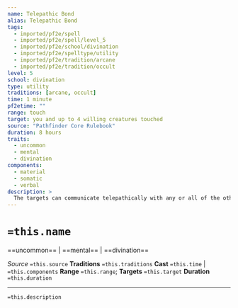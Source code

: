 ```yaml
---
name: Telepathic Bond
alias: Telepathic Bond
tags:
  - imported/pf2e/spell
  - imported/pf2e/spell/level_5
  - imported/pf2e/school/divination
  - imported/pf2e/spelltype/utility
  - imported/pf2e/tradition/arcane
  - imported/pf2e/tradition/occult
level: 5
school: divination
type: utility
traditions: [arcane, occult]
time: 1 minute
pf2etime: ""
range: touch
target: you and up to 4 willing creatures touched
source: "Pathfinder Core Rulebook"
duration: 8 hours
traits:
  - uncommon
  - mental
  - divination
components:
  - material
  - somatic
  - verbal
description: >
  The targets can communicate telepathically with any or all of the other targets from any point on the same planet.
---
```

# `=this.name`
==uncommon== | ==mental== | ==divination==

*Source* `=this.source`
**Traditions** `=this.traditions`
**Cast** `=this.time` | `=this.components`
**Range** `=this.range`; **Targets** `=this.target`
**Duration** `=this.duration`

***
`=this.description`